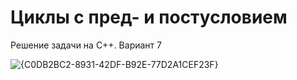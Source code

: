 # Циклы с пред- и постусловием

Решение задачи на C++. Вариант 7

![{C0DB2BC2-8931-42DF-B92E-77D2A1CEF23F}](https://github.com/user-attachments/assets/2ca290b2-f76d-40d8-9ae9-d1a99bf2d852)
